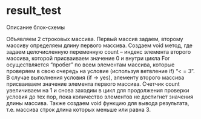 # result_test

Описание блок-схемы

Объявляем 2 строковых массива. 
Первый массив задаем, второму массиву определяем длину первого массива. 
Создаем void метод, где задаем целочисленную переменную count – индекс элемента второго массива, которой присваиваем значение 0 
и внутри цикла For осуществляется “пробег” по всем элементам массива, которые проверяем в свою очередь на условие 
(используя ветвление if) “< = 3”. В случае выполнения условия (if -> yes), 
элементу второго массива присваиваем значение элемента первого массива. 
Счетчик count увеличиваем на 1 и снова заходим в цикл для продолжения проверки условия до тех пор, 
пока количество элементов не достигнет значения длины массива.
Также создаем void функцию для вывода результата, т.е. массива строк длина которых меньше или равна 3.


